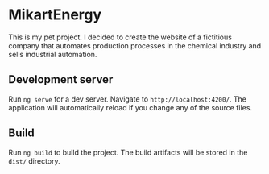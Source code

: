 # MikartEnergy

This is my pet project. 
I decided to create the website of a fictitious company that automates production processes in the chemical industry and sells industrial automation. 

## Development server

Run `ng serve` for a dev server. Navigate to `http://localhost:4200/`. The application will automatically reload if you change any of the source files.


## Build

Run `ng build` to build the project. The build artifacts will be stored in the `dist/` directory.

